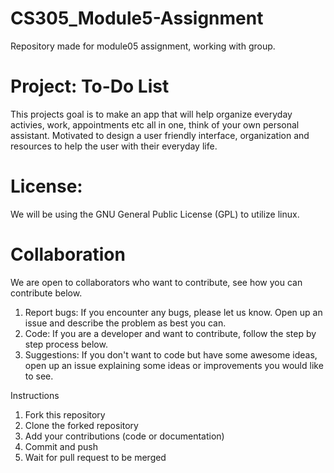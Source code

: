 # CS305_Module5-Assignment
Repository made for module05 assignment, working with group. 

# Project: To-Do List
This projects goal is to make an app that will help organize everyday activies, work, appointments etc all in one, think of your own personal assistant. Motivated to design a user friendly interface, organization and  resources to help the user with their everyday life. 

# License:
We will be using the GNU General Public License (GPL) to utilize linux. 

# Collaboration
We are open to collaborators who want to contribute, see how you can contribute below.
1. Report bugs: If you encounter any bugs, please let us know. Open up an issue and describe the problem as best you can.
2. Code: If you are a developer and want to contribute, follow the step by step process below. 
3. Suggestions: If you don't want to code but have some awesome ideas, open up an issue explaining some ideas or improvements you would like to see. 

Instructions
1. Fork this repository
2. Clone the forked repository
3. Add your contributions (code or documentation)
4. Commit and push
5. Wait for pull request to be merged
